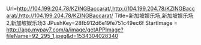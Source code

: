 Url=http://104.199.204.78/KZINGBaccarat/,http://104.199.204.78/KZINGBaccarat/,http://104.199.204.78/KZINGBaccarat/
Title=新加坡娱乐场,新加坡娱乐场2,新加坡娱乐场3
JPushKey=28fb912d6e19fe751c49ec6f
StartImage = http://app.mypay7.com/a/image/getAPPImage?fileName=92_295_1.jpeg&d=1534304028340
